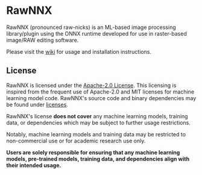 # RawNNX

RawNNX (pronounced raw-nicks) is an ML-based image processing library/plugin
using the ONNX runtime developed for use in raster-based image/RAW editing
software.

Please visit the [wiki](https://github.com/digitalcarp/RawNNX/wiki) for usage
and installation instructions.

## License

RawNNX is licensed under the [Apache-2.0 License](LICENSE). This licensing
is inspired from the frequent use of Apache-2.0 and MIT licenses for machine
learning model code. RawNNX's source code and binary dependencies may be found
under [licenses](licenses).

RawNNX's license **does not cover** any machine learning models, training data,
or dependencies which may be subject to further usage restrictions.

Notably, machine learning models and training data may be restricted to
non-commercial use or for academic research use only.

**Users are solely responsible for ensuring that any machine learning models,
pre-trained models, training data, and dependencies align with their intended
usage.**
